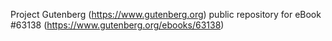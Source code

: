 Project Gutenberg (https://www.gutenberg.org) public repository for
eBook #63138 (https://www.gutenberg.org/ebooks/63138)

